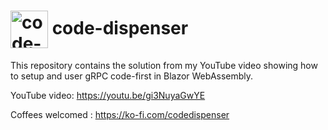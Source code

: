 <h1>
<img src="https://github.com/code-dispenser.png" align="center" height="60px" alt="code-dispenser icon" /> code-dispenser
</h1>

This repository contains the solution from my YouTube video showing how to setup and user gRPC code-first in Blazor WebAssembly.

YouTube video: https://youtu.be/gi3NuyaGwYE

Coffees welcomed : https://ko-fi.com/codedispenser
